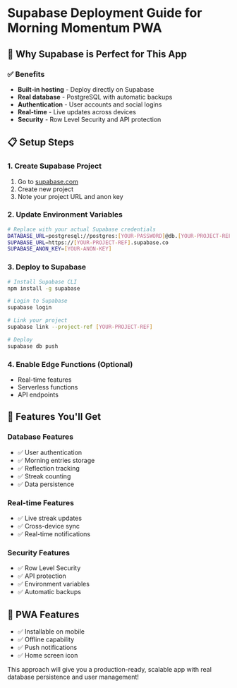 # Supabase Deployment Guide for Morning Momentum PWA

## 🚀 Why Supabase is Perfect for This App

### ✅ Benefits
- **Built-in hosting** - Deploy directly on Supabase
- **Real database** - PostgreSQL with automatic backups
- **Authentication** - User accounts and social logins
- **Real-time** - Live updates across devices
- **Security** - Row Level Security and API protection

## 📋 Setup Steps

### 1. Create Supabase Project
1. Go to [supabase.com](https://supabase.com)
2. Create new project
3. Note your project URL and anon key

### 2. Update Environment Variables
```bash
# Replace with your actual Supabase credentials
DATABASE_URL=postgresql://postgres:[YOUR-PASSWORD]@db.[YOUR-PROJECT-REF].supabase.co:5432/postgres
SUPABASE_URL=https://[YOUR-PROJECT-REF].supabase.co
SUPABASE_ANON_KEY=[YOUR-ANON-KEY]
```

### 3. Deploy to Supabase
```bash
# Install Supabase CLI
npm install -g supabase

# Login to Supabase
supabase login

# Link your project
supabase link --project-ref [YOUR-PROJECT-REF]

# Deploy
supabase db push
```

### 4. Enable Edge Functions (Optional)
- Real-time features
- Serverless functions
- API endpoints

## 🎯 Features You'll Get

### Database Features
- ✅ User authentication
- ✅ Morning entries storage
- ✅ Reflection tracking
- ✅ Streak counting
- ✅ Data persistence

### Real-time Features
- ✅ Live streak updates
- ✅ Cross-device sync
- ✅ Real-time notifications

### Security Features
- ✅ Row Level Security
- ✅ API protection
- ✅ Environment variables
- ✅ Automatic backups

## 📱 PWA Features
- ✅ Installable on mobile
- ✅ Offline capability
- ✅ Push notifications
- ✅ Home screen icon

This approach will give you a production-ready, scalable app with real database persistence and user management! 